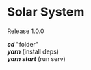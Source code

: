 # Solar System

Release 1.0.0

***cd*** "folder"
<br>
***yarn*** (install deps)
<br>
***yarn start*** (run serv)
